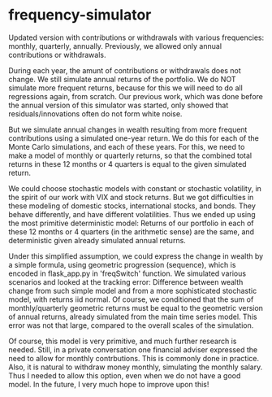 # frequency-simulator
Updated version with contributions or withdrawals with various frequencies: monthly, quarterly, annually. Previously, we allowed only annual contributions or withdrawals. 

During each year, the amunt of contributions or withdrawals does not change. We still simulate annual returns of the portfolio. We do NOT simulate more frequent returns, because for this we will need to do all regressions again, from scratch. Our previous work, which was done before the annual version of this simulator was started, only showed that residuals/innovations often do not form white noise. 

But we simulate annual changes in wealth resulting from more frequent contributions using a simulated one-year return. We do this for each of the Monte Carlo simulations, and each of these years. For this, we need to make a model of monthly or quarterly returns, so that the combined total returns in these 12 months or 4 quarters is equal to the given simulated return. 

We could choose stochastic models with constant or stochastic volatility, in the spirit of our work with VIX and stock returns. But we got difficulties in these modeling of domestic stocks, international stocks, and bonds. They behave differently, and have different volatilities. Thus we ended up using the most primitive deterministic model: Returns of our portfolio in each of these 12 months or 4 quarters (in the arithmetic sense) are the same, and deterministic given already simulated annual returns. 

Under this simplified assumption, we could express the change in wealth by a simple formula, using geometric progression (sequence), which is encoded in flask_app.py in 'freqSwitch' function. We simulated various scenarios and looked at the tracking error: Difference between wealth change from such simple model and from a more sophisticated stochastic model, with returns iid normal. Of course, we conditioned that the sum of monthly/quarterly geometric returns must be equal to the geometric version of annual returns, already simulated from the main time series model. This error was not that large, compared to the overall scales of the simulation. 

Of course, this model is very primitive, and much further research is needed. Still, in a private conversation one financial adviser expressed the need to allow for monthly contrbutions. This is commonly done in practice. Also, it is natural to withdraw money monthly, simulating the monthly salary. Thus I needed to allow this option, even when we do not have a good model. In the future, I very much hope to improve upon this! 
